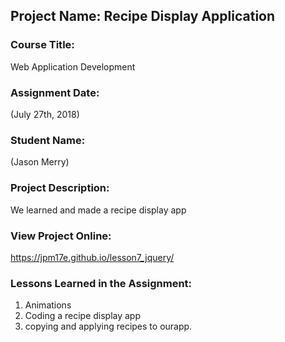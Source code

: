 ## Project Name:  Recipe Display Application

### Course Title:
Web Application Development

### Assignment Date:  
(July 27th, 2018)

### Student Name:  
(Jason Merry)

### Project Description:
We learned and made a recipe display app

### View Project Online:
https://jpm17e.github.io/lesson7_jquery/

### Lessons Learned in the Assignment:
1. Animations
2. Coding a recipe display app
3. copying and applying recipes to ourapp. 

